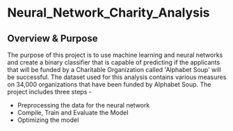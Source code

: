 # Neural_Network_Charity_Analysis

## Overview & Purpose

The purpose of this project is to use machine learning and neural networks and create a binary classifier that is capable of predicting if the applicants that will be funded by a Charitable Organization called 'Alphabet Soup' will be successful. The dataset used for this analysis contains various measures on 34,000 organizations that have been funded by Alphabet Soup. The project includes three steps -

- Preprocessing the data for the neural network
- Compile, Train and Evaluate the Model
- Optimizing the model



